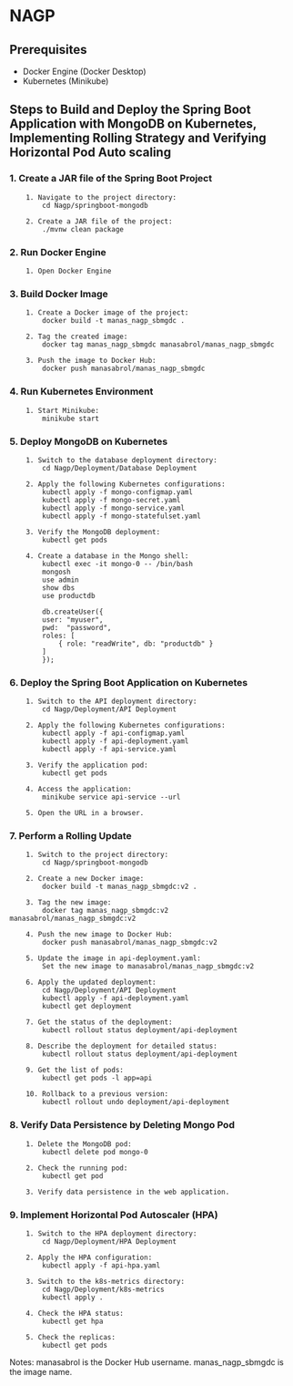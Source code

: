 # NAGP

## Prerequisites
- Docker Engine (Docker Desktop)
- Kubernetes (Minikube)

## Steps to Build and Deploy the Spring Boot Application with MongoDB on Kubernetes, Implementing Rolling Strategy and Verifying Horizontal Pod Auto scaling

### 1. Create a JAR file of the Spring Boot Project
		1. Navigate to the project directory:
			cd Nagp/springboot-mongodb
   
		2. Create a JAR file of the project:
			./mvnw clean package
			
### 2. Run Docker Engine
		1. Open Docker Engine

### 3. Build Docker Image

		1. Create a Docker image of the project:
			docker build -t manas_nagp_sbmgdc .
		
		2. Tag the created image:
			docker tag manas_nagp_sbmgdc manasabrol/manas_nagp_sbmgdc

		3. Push the image to Docker Hub:
			docker push manasabrol/manas_nagp_sbmgdc

### 4. Run Kubernetes Environment

		1. Start Minikube:
			minikube start

### 5. Deploy MongoDB on Kubernetes
		
		1. Switch to the database deployment directory:
			cd Nagp/Deployment/Database Deployment

		2. Apply the following Kubernetes configurations:
			kubectl apply -f mongo-configmap.yaml
			kubectl apply -f mongo-secret.yaml
			kubectl apply -f mongo-service.yaml
			kubectl apply -f mongo-statefulset.yaml
		
		3. Verify the MongoDB deployment:
			kubectl get pods

		4. Create a database in the Mongo shell:
			kubectl exec -it mongo-0 -- /bin/bash
			mongosh
			use admin
			show dbs
			use productdb
			
			db.createUser({
			user: "myuser",
			pwd:  "password",
			roles: [
				{ role: "readWrite", db: "productdb" }
			]
			});

### 6. Deploy the Spring Boot Application on Kubernetes
	
		1. Switch to the API deployment directory:
			cd Nagp/Deployment/API Deployment

		2. Apply the following Kubernetes configurations:
			kubectl apply -f api-configmap.yaml
			kubectl apply -f api-deployment.yaml
			kubectl apply -f api-service.yaml

		3. Verify the application pod:
			kubectl get pods

		4. Access the application:
			minikube service api-service --url

		5. Open the URL in a browser.
		
### 7. Perform a Rolling Update
	
		1. Switch to the project directory:
			cd Nagp/springboot-mongodb

		2. Create a new Docker image:
			docker build -t manas_nagp_sbmgdc:v2 .

		3. Tag the new image:
			docker tag manas_nagp_sbmgdc:v2 manasabrol/manas_nagp_sbmgdc:v2

		4. Push the new image to Docker Hub:
			docker push manasabrol/manas_nagp_sbmgdc:v2
			
		5. Update the image in api-deployment.yaml:
			Set the new image to manasabrol/manas_nagp_sbmgdc:v2
			
		6. Apply the updated deployment:
			cd Nagp/Deployment/API Deployment
			kubectl apply -f api-deployment.yaml
			kubectl get deployment

		7. Get the status of the deployment:
			kubectl rollout status deployment/api-deployment
		
		8. Describe the deployment for detailed status:
			kubectl rollout status deployment/api-deployment

		9. Get the list of pods:
			kubectl get pods -l app=api
		
		10. Rollback to a previous version:
			kubectl rollout undo deployment/api-deployment

### 8. Verify Data Persistence by Deleting Mongo Pod

		1. Delete the MongoDB pod:
			kubectl delete pod mongo-0

		2. Check the running pod:
			kubectl get pod

		3. Verify data persistence in the web application.
		
### 9. Implement Horizontal Pod Autoscaler (HPA)

		1. Switch to the HPA deployment directory:
			cd Nagp/Deployment/HPA Deployment

		2. Apply the HPA configuration:
			kubectl apply -f api-hpa.yaml

		3. Switch to the k8s-metrics directory:
			cd Nagp/Deployment/k8s-metrics
			kubectl apply .

		4. Check the HPA status:
			kubectl get hpa

		5. Check the replicas:
			kubectl get pods


Notes:
manasabrol is the Docker Hub username.
manas_nagp_sbmgdc is the image name.
